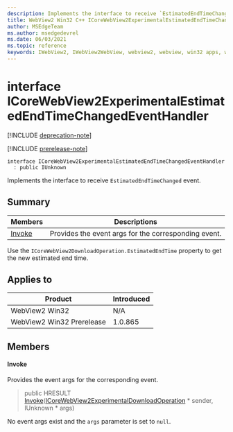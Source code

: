 ```yaml
---
description: Implements the interface to receive `EstimatedEndTimeChanged` event.
title: WebView2 Win32 C++ ICoreWebView2ExperimentalEstimatedEndTimeChangedEventHandler
author: MSEdgeTeam
ms.author: msedgedevrel
ms.date: 06/03/2021
ms.topic: reference
keywords: IWebView2, IWebView2WebView, webview2, webview, win32 apps, win32, edge, ICoreWebView2, ICoreWebView2Controller, browser control, edge html, ICoreWebView2ExperimentalEstimatedEndTimeChangedEventHandler
---
```


# interface ICoreWebView2ExperimentalEstimatedEndTimeChangedEventHandler

[!INCLUDE [deprecation-note](../includes/deprecation-note.md)]

[!INCLUDE [prerelease-note](../includes/prerelease-note.md)]

```
interface ICoreWebView2ExperimentalEstimatedEndTimeChangedEventHandler
  : public IUnknown
```

Implements the interface to receive `EstimatedEndTimeChanged` event.

## Summary

 Members                        | Descriptions
--------------------------------|---------------------------------------------
[Invoke](#invoke) | Provides the event args for the corresponding event.

Use the `ICoreWebView2DownloadOperation.EstimatedEndTime` property to get the new estimated end time.

## Applies to

Product                         | Introduced
--------------------------------|---------------------------------------------
WebView2 Win32            |    N/A
WebView2 Win32 Prerelease |    1.0.865

## Members

#### Invoke

Provides the event args for the corresponding event.

> public HRESULT [Invoke](#invoke)([ICoreWebView2ExperimentalDownloadOperation](icorewebview2experimentaldownloadoperation.md) * sender, IUnknown * args)

No event args exist and the `args` parameter is set to `null`.

